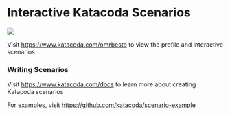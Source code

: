 # Interactive Katacoda Scenarios

[![](http://shields.katacoda.com/katacoda/omrbesto/count.svg)](https://www.katacoda.com/omrbesto "Get your profile on Katacoda.com")

Visit https://www.katacoda.com/omrbesto to view the profile and interactive scenarios

### Writing Scenarios
Visit https://www.katacoda.com/docs to learn more about creating Katacoda scenarios

For examples, visit https://github.com/katacoda/scenario-example
